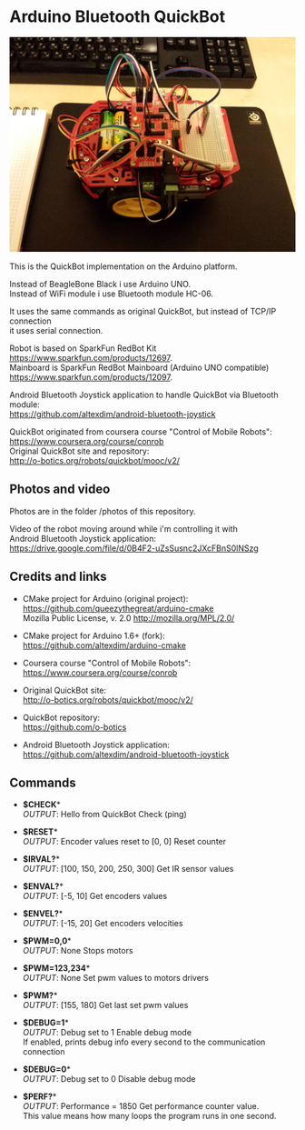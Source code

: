 Arduino Bluetooth QuickBot 
==================================

![Arduino QuickBot](/photos/20150504_233456.jpg?raw=true "Arduino QuickBot")

This is the QuickBot implementation on the Arduino platform.

Instead of BeagleBone Black i use Arduino UNO.  
Instead of WiFi module i use Bluetooth module HC-06.

It uses the same commands as original QuickBot, but instead of TCP/IP connection  
it uses serial connection.

Robot is based on SparkFun RedBot Kit  
    https://www.sparkfun.com/products/12697.  
Mainboard is SparkFun RedBot Mainboard (Arduino UNO compatible)  
    https://www.sparkfun.com/products/12097.

Android Bluetooth Joystick application to handle QuickBot via Bluetooth module:  
    https://github.com/altexdim/android-bluetooth-joystick

QuickBot originated from coursera course "Control of Mobile Robots":  
    https://www.coursera.org/course/conrob  
Original QuickBot site and repository:  
    http://o-botics.org/robots/quickbot/mooc/v2/

Photos and video
----------------------------------
Photos are in the folder /photos of this repository.

Video of the robot moving around while i'm controlling it with  
Android Bluetooth Joystick application:  
    https://drive.google.com/file/d/0B4F2-uZsSusnc2JXcFBnS0lNSzg

Credits and links
----------------------------------
* CMake project for Arduino (original project):  
    https://github.com/queezythegreat/arduino-cmake  
    Mozilla Public License, v. 2.0 http://mozilla.org/MPL/2.0/

* CMake project for Arduino 1.6+ (fork):  
    https://github.com/altexdim/arduino-cmake

* Coursera course "Control of Mobile Robots":  
    https://www.coursera.org/course/conrob

* Original QuickBot site:  
    http://o-botics.org/robots/quickbot/mooc/v2/

* QuickBot repository:  
    https://github.com/o-botics

* Android Bluetooth Joystick application:  
    https://github.com/altexdim/android-bluetooth-joystick

Commands
----------------------------------

* **$CHECK***  
*OUTPUT*: Hello from QuickBot
Check (ping)  

* **$RESET***  
*OUTPUT*: Encoder values reset to [0, 0]
Reset counter

* **$IRVAL?***  
*OUTPUT*: [100, 150, 200, 250, 300]
Get IR sensor values

* **$ENVAL?***  
*OUTPUT*: [-5, 10]
Get encoders values

* **$ENVEL?***  
*OUTPUT*: [-15, 20]
Get encoders velocities

* **$PWM=0,0***  
*OUTPUT*: None
Stops motors

* **$PWM=123,234***  
*OUTPUT*: None
Set pwm values to motors drivers

* **$PWM?***  
*OUTPUT*: [155, 180]
Get last set pwm values

* **$DEBUG=1***  
*OUTPUT*: Debug set to 1
Enable debug mode  
If enabled, prints debug info every second to the communication connection

* **$DEBUG=0***  
*OUTPUT*: Debug set to 0
Disable debug mode

* **$PERF?***  
*OUTPUT*: Performance = 1850
Get performance counter value.  
This value means how many loops the program runs in one second.
